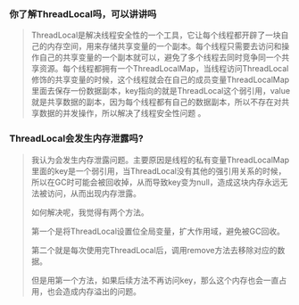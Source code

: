 ### 你了解ThreadLocal吗，可以讲讲吗

> ThreadLocal是解决线程安全性的一个工具，它让每个线程都开辟了一块自己的内存空间，用来存储共享变量的一个副本。每个线程只需要去访问和操作自己的共享变量的一个副本就可以，避免了多个线程去同时竞争同一个共享资源。每个线程都拥有一个ThreadLocalMap，当线程访问ThreadLocal修饰的共享变量的时候，这个线程就会在自己的成员变量ThreadLocalMap里面去保存一份数据副本，key指向的就是ThreadLocal这个弱引用，value就是共享数据的副本，因为每个线程都有自己的数据副本，所以不存在对共享数据的并发操作，所以解决了线程安全性问题 。



### ThreadLocal会发生内存泄露吗?

> 我认为会发生内存泄露问题。主要原因是线程的私有变量ThreadLocalMap里面的key是一个弱引用，当ThreadLocal没有其他的强引用关系的时候， 所以在GC时可能会被回收掉，从而导致key变为null，造成这块内存永远无法被访问，从而出现内存泄露。
>
> 如何解决呢，我觉得有两个方法。
>
> 第一个是将ThreadLocal设置位全局变量，扩大作用域，避免被GC回收。
>
> 第二个就是每次使用完ThreadLocal后，调用remove方法去移除对应的数据。
>
> 但是用第一个方法，如果后续方法不再访问key，那么这个内存也会一直占用，也会造成内存溢出的问题。



